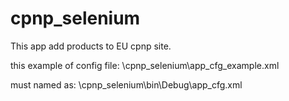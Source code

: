 # cpnp_selenium

This app add products to EU cpnp site. 

this example of config file:
\cpnp_selenium\app_cfg_example.xml

must named as:
\cpnp_selenium\bin\Debug\app_cfg.xml 
